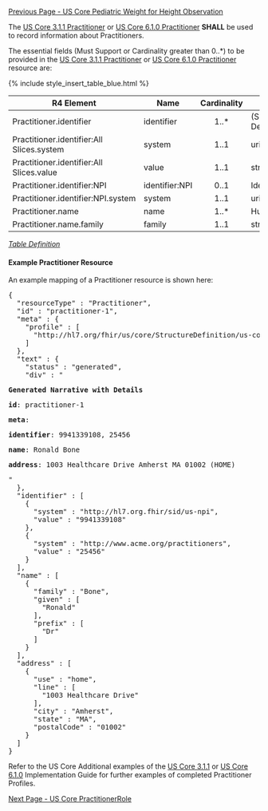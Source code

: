 [Previous Page - US Core Pediatric Weight for Height Observation](USCorePediatricWeightforHeightObservation.html)

The [US Core 3.1.1 Practitioner]({{site.data.fhir.ver.uscore3}}/StructureDefinition-us-core-practitioner.html) or
[US Core 6.1.0 Practitioner]({{site.data.fhir.ver.uscore6}}/StructureDefinition-us-core-practitioner.html) 
**SHALL** be used to record information about Practitioners.

The essential fields (Must Support or Cardinality greater than 0..*) to be provided in the
[US Core 3.1.1 Practitioner]({{site.data.fhir.ver.uscore3}}/StructureDefinition-us-core-practitioner.html) or
[US Core 6.1.0 Practitioner]({{site.data.fhir.ver.uscore6}}/StructureDefinition-us-core-practitioner.html)
resource are:

{% include style_insert_table_blue.html %}

| R4 Element                                 | Name            | Cardinality | Type               |
|--------------------------------------------|-----------------|:-----------:|--------------------|
|  Practitioner.identifier                   |  identifier     |     1..*    | (Slice Definition) |
|  Practitioner.identifier:All Slices.system |  system         |     1..1    | uri                |
|  Practitioner.identifier:All Slices.value  |  value          |     1..1    | string             |
|  Practitioner.identifier:NPI               |  identifier:NPI |     0..1    | Identifier         |
|  Practitioner.identifier:NPI.system        |  system         |     1..1    | uri                |
|  Practitioner.name                         |  name           |     1..*    | HumanName          |
|  Practitioner.name.family                  |  family         |     1..1    | string             |


<i>[Table Definition](index.html#mapping-adjudicated-claims-encounter-and-prior-authorization-information)</i>


#### Example Practitioner Resource

An example mapping of a Practitioner resource is shown here:

<pre>
{
  "resourceType" : "Practitioner",
  "id" : "practitioner-1",
  "meta" : {
    "profile" : [
      "http://hl7.org/fhir/us/core/StructureDefinition/us-core-practitioner"
    ]
  },
  "text" : {
    "status" : "generated",
    "div" : "<div xmlns=\"http://www.w3.org/1999/xhtml\"><p><b>Generated Narrative with Details</b></p><p><b>id</b>: practitioner-1</p><p><b>meta</b>: </p><p><b>identifier</b>: 9941339108, 25456</p><p><b>name</b>: Ronald Bone </p><p><b>address</b>: 1003 Healthcare Drive Amherst MA 01002 (HOME)</p></div>"
  },
  "identifier" : [
    {
      "system" : "http://hl7.org.fhir/sid/us-npi",
      "value" : "9941339108"
    },
    {
      "system" : "http://www.acme.org/practitioners",
      "value" : "25456"
    }
  ],
  "name" : [
    {
      "family" : "Bone",
      "given" : [
        "Ronald"
      ],
      "prefix" : [
        "Dr"
      ]
    }
  ],
  "address" : [
    {
      "use" : "home",
      "line" : [
        "1003 Healthcare Drive"
      ],
      "city" : "Amherst",
      "state" : "MA",
      "postalCode" : "01002"
    }
  ]
}
</pre>

Refer to the US Core Additional examples of the [US Core 3.1.1]({{site.data.fhir.ver.uscore3}}) or
[US Core 6.1.0]({{site.data.fhir.ver.uscore6}}) Implementation Guide for further examples of completed
Practitioner Profiles.


[Next Page - US Core PractitionerRole](USCorePractitionerRole.html)
